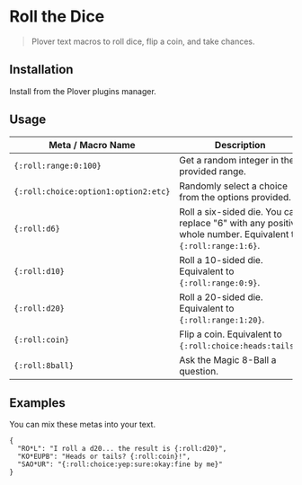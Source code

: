 # Roll the Dice

> Plover text macros to roll dice, flip a coin, and take chances.

## Installation

Install from the Plover plugins manager.

## Usage

| Meta / Macro Name | Description |
| ---- | ---- |
| `{:roll:range:0:100}` | Get a random integer in the provided range. |
| `{:roll:choice:option1:option2:etc}` | Randomly select a choice from the options provided. |
| `{:roll:d6}` | Roll a six-sided die. You can replace "6" with any positive whole number. Equivalent to `{:roll:range:1:6}`. |
| `{:roll:d10}` | Roll a 10-sided die. Equivalent to `{:roll:range:0:9}`. |
| `{:roll:d20}` | Roll a 20-sided die. Equivalent to `{:roll:range:1:20}`. |
| `{:roll:coin}` | Flip a coin. Equivalent to `{:roll:choice:heads:tails}`. |
| `{:roll:8ball}` | Ask the Magic 8-Ball a question. |

## Examples

You can mix these metas into your text.

```
{
  "RO*L": "I roll a d20... the result is {:roll:d20}",
  "KO*EUPB": "Heads or tails? {:roll:coin}!",
  "SAO*UR": "{:roll:choice:yep:sure:okay:fine by me}"
}
```